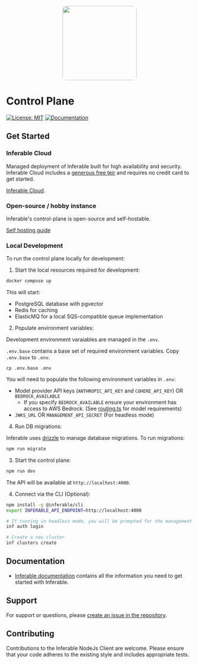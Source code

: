 <p align="center">
  <img src="https://a.inferable.ai/logo-hex.png" width="200" style="border-radius: 10px" />
</p>

# Control Plane

[![License: MIT](https://img.shields.io/badge/License-MIT-yellow.svg)](https://opensource.org/licenses/MIT)
[![Documentation](https://img.shields.io/badge/docs-inferable.ai-brightgreen)](https://docs.inferable.ai/)

## Get Started

### Inferable Cloud

Managed deployment of Inferable built for high availability and security. Inferable Cloud includes a [generous free teir](https://inferable.ai/pricing) and requires no credit card to get started.

[Inferable Cloud](https://app.inferable.ai).

### Open-source / hobby instance

Inferable's control-plane is open-source and self-hostable.

[Self hosting guide](https://docs.inferable.ai/pages/self-hosting)

### Local Development

To run the control plane locally for development:

1. Start the local resources required for development:
```bash
docker compose up
```

This will start:
- PostgreSQL database with pgvector
- Redis for caching
- ElasticMQ for a local SQS-compatible queue implementation

2. Populate environment variables:

Development environment varaiables are managed in the `.env`.

`.env.base` contains a base set of required environment variables. Copy `.env.base` to `.env`.

```base
cp .env.base .env
```

You will need to populate the following environment variables in `.env`:

- Model provider API keys (`ANTHROPIC_API_KEY` and `COHERE_API_KEY`) OR `BEDROCK_AVAILABLE`
  - If you specify `BEDROCK_AVAILABLE` ensure your environment has access to AWS Bedrock. (See [routing.ts](https://github.com/inferablehq/inferable/blob/main/control-plane/src/modules/models/routing.ts) for model requirements)
- `JWKS_URL` OR `MANAGEMENT_API_SECRET` (For headless mode)

4. Run DB migrations:

Inferable uses [drizzle](https://github.com/drizzle-team/drizzle-orm) to manage database migrations. To run migrations:

```bash
npm run migrate
```

3. Start the control plane:
```bash
npm run dev
```

The API will be available at `http://localhost:4000`.

4. Connect via the CLI (Optional):

```bash
npm install -g @inferable/cli
export INFERABLE_API_ENDPOINT=http://localhost:4000

# If running in headless mode, you will be prompted for the management API secret
inf auth login

# Create a new cluster
inf clusters create
```

## Documentation

- [Inferable documentation](https://docs.inferable.ai/) contains all the information you need to get started with Inferable.

## Support

For support or questions, please [create an issue in the repository](https://github.com/inferablehq/inferable/issues).

## Contributing

Contributions to the Inferable NodeJs Client are welcome. Please ensure that your code adheres to the existing style and includes appropriate tests.
